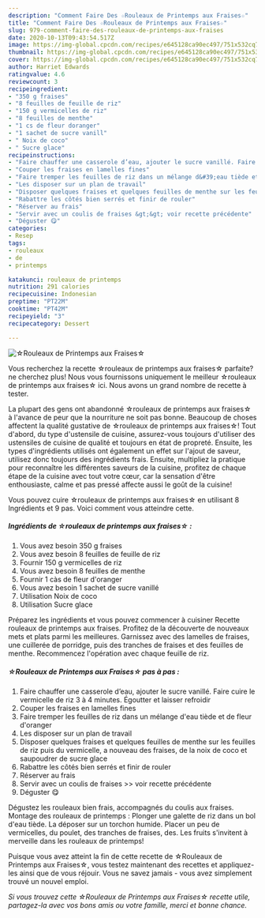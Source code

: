```yaml
---
description: "Comment Faire Des ☆Rouleaux de Printemps aux Fraises☆"
title: "Comment Faire Des ☆Rouleaux de Printemps aux Fraises☆"
slug: 979-comment-faire-des-rouleaux-de-printemps-aux-fraises
date: 2020-10-13T09:43:54.517Z
image: https://img-global.cpcdn.com/recipes/e645128ca90ec497/751x532cq70/☆rouleaux-de-printemps-aux-fraises☆-photo-principale-de-la-recette.jpg
thumbnail: https://img-global.cpcdn.com/recipes/e645128ca90ec497/751x532cq70/☆rouleaux-de-printemps-aux-fraises☆-photo-principale-de-la-recette.jpg
cover: https://img-global.cpcdn.com/recipes/e645128ca90ec497/751x532cq70/☆rouleaux-de-printemps-aux-fraises☆-photo-principale-de-la-recette.jpg
author: Harriet Edwards
ratingvalue: 4.6
reviewcount: 3
recipeingredient:
- "350 g fraises"
- "8 feuilles de feuille de riz"
- "150 g vermicelles de riz"
- "8 feuilles de menthe"
- "1 cs de fleur doranger"
- "1 sachet de sucre vanill"
- " Noix de coco"
- " Sucre glace"
recipeinstructions:
- "Faire chauffer une casserole d’eau, ajouter le sucre vanillé. Faire cuire le vermicelle de riz 3 à 4 minutes. Égoutter et laisser refroidir"
- "Couper les fraises en lamelles fines"
- "Faire tremper les feuilles de riz dans un mélange d&#39;eau tiède et de fleur d&#39;oranger"
- "Les disposer sur un plan de travail"
- "Disposer quelques fraises et quelques feuilles de menthe sur les feuilles de riz puis du vermicelle, a nouveau des fraises, de la noix de coco et saupoudrer de sucre glace"
- "Rabattre les côtés bien serrés et finir de rouler"
- "Réserver au frais"
- "Servir avec un coulis de fraises &gt;&gt; voir recette précédente"
- "Déguster 😋"
categories:
- Resep
tags:
- rouleaux
- de
- printemps

katakunci: rouleaux de printemps 
nutrition: 291 calories
recipecuisine: Indonesian
preptime: "PT22M"
cooktime: "PT42M"
recipeyield: "3"
recipecategory: Dessert

---
```



![☆Rouleaux de Printemps aux Fraises☆](https://img-global.cpcdn.com/recipes/e645128ca90ec497/751x532cq70/☆rouleaux-de-printemps-aux-fraises☆-photo-principale-de-la-recette.jpg)

Vous recherchez la recette ☆rouleaux de printemps aux fraises☆ parfaite? ne cherchez plus! Nous vous fournissons uniquement le meilleur ☆rouleaux de printemps aux fraises☆ ici. Nous avons un grand nombre de recette à tester.

La plupart des gens ont abandonné ☆rouleaux de printemps aux fraises☆ à l'avance de peur que la nourriture ne soit pas bonne. Beaucoup de choses affectent la qualité gustative de ☆rouleaux de printemps aux fraises☆! Tout d'abord, du type d'ustensile de cuisine, assurez-vous toujours d'utiliser des ustensiles de cuisine de qualité et toujours en état de propreté. Ensuite, les types d'ingrédients utilisés ont également un effet sur l'ajout de saveur, utilisez donc toujours des ingrédients frais. Ensuite, multipliez la pratique pour reconnaître les différentes saveurs de la cuisine, profitez de chaque étape de la cuisine avec tout votre cœur, car la sensation d'être enthousiaste, calme et pas pressé affecte aussi le goût de la cuisine!

<!--inarticleads1-->

Vous pouvez cuire ☆rouleaux de printemps aux fraises☆ en utilisant 8 Ingrédients et 9 pas. Voici comment vous atteindre cette.

##### Ingrédients de ☆rouleaux de printemps aux fraises☆ :

1. Vous avez besoin 350 g fraises
1. Vous avez besoin 8 feuilles de feuille de riz
1. Fournir 150 g vermicelles de riz
1. Vous avez besoin 8 feuilles de menthe
1. Fournir 1 càs de fleur d&#39;oranger
1. Vous avez besoin 1 sachet de sucre vanillé
1. Utilisation  Noix de coco
1. Utilisation  Sucre glace


Préparez les ingrédients et vous pouvez commencer à cuisiner Recette rouleaux de printemps aux fraises. Profitez de la découverte de nouveaux mets et plats parmi les meilleures. Garnissez avec des lamelles de fraises, une cuillerée de porridge, puis des tranches de fraises et des feuilles de menthe. Recommencez l&#39;opération avec chaque feuille de riz. 

<!--inarticleads2-->

##### ☆Rouleaux de Printemps aux Fraises☆ pas à pas :

1. Faire chauffer une casserole d’eau, ajouter le sucre vanillé. Faire cuire le vermicelle de riz 3 à 4 minutes. Égoutter et laisser refroidir
1. Couper les fraises en lamelles fines
1. Faire tremper les feuilles de riz dans un mélange d&#39;eau tiède et de fleur d&#39;oranger
1. Les disposer sur un plan de travail
1. Disposer quelques fraises et quelques feuilles de menthe sur les feuilles de riz puis du vermicelle, a nouveau des fraises, de la noix de coco et saupoudrer de sucre glace
1. Rabattre les côtés bien serrés et finir de rouler
1. Réserver au frais
1. Servir avec un coulis de fraises &gt;&gt; voir recette précédente
1. Déguster 😋


Dégustez les rouleaux bien frais, accompagnés du coulis aux fraises. Montage des rouleaux de printemps : Plonger une galette de riz dans un bol d&#39;eau tiède. La déposer sur un torchon humide. Placer un peu de vermicelles, du poulet, des tranches de fraises, des. Les fruits s&#39;invitent à merveille dans les rouleaux de printemps! 

<!--inarticleads1-->

<p>
Puisque vous avez atteint la fin de cette recette de ☆Rouleaux de Printemps aux Fraises☆, vous testez maintenant des recettes et appliquez-les ainsi que de vous réjouir. Vous ne savez jamais - vous avez simplement trouvé un nouvel emploi.
</p>

<p>
<i>Si vous trouvez cette ☆Rouleaux de Printemps aux Fraises☆ recette utile, partagez-la avec vos bons amis ou votre famille, merci et bonne chance.</i>
</p>
